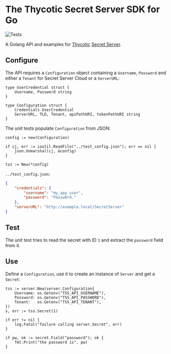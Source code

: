 # The Thycotic Secret Server SDK for Go

![Tests](https://github.com/thycotic/tss-sdk-go/workflows/Tests/badge.svg)

A Golang API and examples for [Thycotic](https://thycotic.com/)
[Secret Server](https://thycotic.com/products/secret-server/).

## Configure

The API requires a `Configuration` object containing a `Username`, `Password`
and either a `Tenant` for Secret Server Cloud or a `ServerURL`:

```golang
type UserCredential struct {
    Username, Password string
}

type Configuration struct {
    Credentials UserCredential
    ServerURL, TLD, Tenant, apiPathURI, tokenPathURI string
}
```

The unit tests populate `Configuration` from JSON:

```golang
config := new(Configuration)

if cj, err := ioutil.ReadFile("../test_config.json"); err == nil {
    json.Unmarshal(cj, &config)
}

tss := New(*config)
```

`../test_config.json`:

```json
{
    "credentials": {
        "username": "my_app_user",
        "password": "Passw0rd."
    },
    "serverURL": "http://example.local/SecretServer"
}
```

## Test

The unit test tries to read the secret with ID `1` and extract the `password`
field from it.

## Use

Define a `Configuration`, use it to create an instance of `Server` and get a `Secret`:

```golang
tss := server.New(server.Configuration{
    Username: os.Getenv("TSS_API_USERNAME"),
    Password: os.Getenv("TSS_API_PASSWORD"),
    Tenant:   os.Getenv("TSS_API_TENANT"),
})
s, err := tss.Secret(1)

if err != nil {
    log.Fatal("failure calling server.Secret", err)
}

if pw, ok := secret.Field("password"); ok {
    fmt.Print("the password is", pw)
}
```
